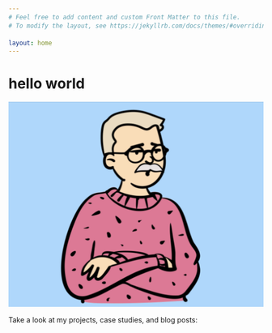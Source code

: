```yaml
---
# Feel free to add content and custom Front Matter to this file.
# To modify the layout, see https://jekyllrb.com/docs/themes/#overriding-theme-defaults

layout: home
---
```

<h1>hello world</h1>

<img src="src/23816562-B729-409E-AB7B-E3955AF03905.jpeg">

Take a look at my projects, case studies, and blog posts:
